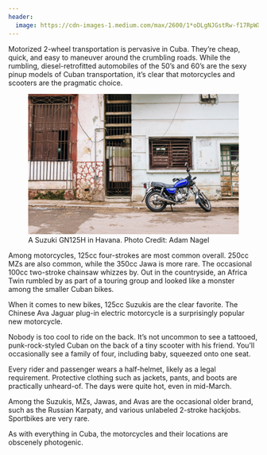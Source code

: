 ```yaml
---
header:
  image: https://cdn-images-1.medium.com/max/2600/1*oDLgNJGstRw-f17RpWX9FQ.jpeg
---
```


Motorized 2-wheel transportation is pervasive in Cuba. They’re cheap, quick, and easy to maneuver around the crumbling roads. While the rumbling, diesel-retrofitted automobiles of the 50’s and 60’s are the sexy pinup models of Cuban transportation, it’s clear that motorcycles and scooters are the pragmatic choice.

<figure>
	<img src="/assets/images/2017-04-22-motorcycles-of-cuba/2017-03-MotorcyclesOfCuba-5519.jpg">
	<figcaption>A Suzuki GN125H in Havana. Photo Credit: Adam Nagel</figcaption>
</figure>

Among motorcycles, 125cc four-strokes are most common overall. 250cc MZs are also common, while the 350cc Jawa is more rare. The occasional 100cc two-stroke chainsaw whizzes by. Out in the countryside, an Africa Twin rumbled by as part of a touring group and looked like a monster among the smaller Cuban bikes.

When it comes to new bikes, 125cc Suzukis are the clear favorite. The Chinese Ava Jaguar plug-in electric motorcycle is a surprisingly popular new motorcycle.

Nobody is too cool to ride on the back. It’s not uncommon to see a tattooed, punk-rock-styled Cuban on the back of a tiny scooter with his friend. You’ll occasionally see a family of four, including baby, squeezed onto one seat.

Every rider and passenger wears a half-helmet, likely as a legal requirement. Protective clothing such as jackets, pants, and boots are practically unheard-of. The days were quite hot, even in mid-March.

Among the Suzukis, MZs, Jawas, and Avas are the occasional older brand, such as the Russian Karpaty, and various unlabeled 2-stroke hackjobs. Sportbikes are very rare.

As with everything in Cuba, the motorcycles and their locations are obscenely photogenic.
